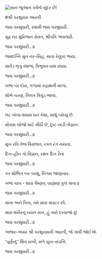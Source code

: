 ![સાન જુઆન પર્વતો સુંદર છે!](lib/assets/images/artis/img.png "સાન જુઆન પર્વતો")

#શ્રી પરશુરામ આરતી

જય પરશુધારી, સ્વામી જય પરશુધારી.

સુર નર મુનિજન સેવત, શ્રીપતિ અવતારી.

જય પરશુધારી...॥

જમદગ્નિ સુત નર-સિંહ, માતા રેણુકા જયા.

માર્તંડ ભૃગુ વંશજ, ત્રિભુવન યશ છાયા.

જય પરશુધારી...॥

ખભા પર દોરા, ગળામાં રુદ્રાક્ષની માળા.

શોભે ચરણ, તિલક ત્રિપુંડ ભાલા.

જય પરશુધારી...॥

લટ તાંબા-શ્યામ ઘન કેશા, માથું બાંધ્યું છે.

મોસમ સોજો માટે મીઠી છે, દુષ્ટ નાડી તોફાન.

જય પરશુધારી...॥

મુખ રવિ તેજ વિરાજત, રક્ત રંગ નયના.

દિન-હીન ગો વિપ્રાન, રક્ષક દિન રૈના

જય પરશુધારી...॥

કર શોભિત બર પરશુ, નિગમ જાણનાર.

ખભા ચાપ - શારા વૈષ્ણવ, બ્રાહ્મણ કુલ ત્રાતા ॥

જય પરશુધારી...॥

માતા અને પિતા, તમે મારા માસ્ટર છો.

મારા શરીરનું ધ્યાન રાખ, હું તારો દરવાજો છું

જય પરશુધારી...॥

અજર-અમર શ્રી પરશુરામની આરતી, જે ગાવી જોઈએ.

'પૂર્ણેન્દુ' શિવ સખી, મળે સુખ-સંપત્તિ.

જય પરશુધારી...॥